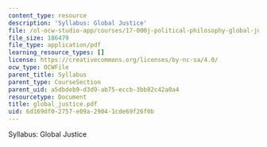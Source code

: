 ```yaml
---
content_type: resource
description: 'Syllabus: Global Justice'
file: /ol-ocw-studio-app/courses/17-000j-political-philosophy-global-justice-spring-2003/6d169df02757e09a29041cde69f26f0b_global_justice.pdf
file_size: 186479
file_type: application/pdf
learning_resource_types: []
license: https://creativecommons.org/licenses/by-nc-sa/4.0/
ocw_type: OCWFile
parent_title: Syllabus
parent_type: CourseSection
parent_uid: a5dbdeb9-d3d9-ab75-eccb-3bb82c42a0a4
resourcetype: Document
title: global_justice.pdf
uid: 6d169df0-2757-e09a-2904-1cde69f26f0b
---
```

Syllabus: Global Justice